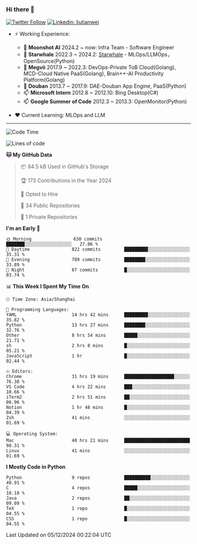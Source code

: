 ### Hi there 👋

[![Twitter Follow](https://img.shields.io/twitter/follow/tianweidut?style=social)](https://twitter.com/tianweidut)
[![Linkedin: liutianwei](https://img.shields.io/badge/-liutianwei-blue?style=flat-square&logo=Linkedin&logoColor=white&link=https://www.linkedin.com/in/liutianwei/)](https://www.linkedin.com/in/liutianwei/)

- ⚡ Working Experience:
  - 🔭 **Moonshot AI**  2024.2 ~ now: Infra Team - Software Engineer
  - 🌱 **Starwhale** 2022.3 ~ 2024.2: [Starwhale](https://github.com/star-whale/starwhale) - MLOps/LLMOps，OpenSource(Python)
  - 🌱 **Megvii** 2017.9 ~ 2022.3: DevOps-Private ToB Cloud(Golang), MCD-Cloud Native PaaS(Golang), Brain++-AI Productivity Platform(Golang)
  - 🌱 **Douban** 2013.7 ~ 2017.9: DAE-Douban App Engine, PaaS(Python)
  - 📫 **Microsoft Intern** 2012.8 ~ 2012.10: Bing Desktop(C#)
  - 📫 **Google Summer of Code** 2012.3 ~ 2013.3: OpenMonitor(Python)

- ❤️ Current Learning: MLOps and LLM

---
<!--START_SECTION:waka-->
![Code Time](http://img.shields.io/badge/Code%20Time-6%2C433%20hrs%201%20min-blue)

![Lines of code](https://img.shields.io/badge/From%20Hello%20World%20I%27ve%20Written-1.1%20million%20lines%20of%20code-blue)

**🐱 My GitHub Data** 

> 📦 84.5 kB Used in GitHub's Storage 
 > 
> 🏆 173 Contributions in the Year 2024
 > 
> 💼 Opted to Hire
 > 
> 📜 34 Public Repositories 
 > 
> 🔑 1 Private Repositories 
 > 
**I'm an Early 🐤** 

```text
🌞 Morning                630 commits         ███████░░░░░░░░░░░░░░░░░░   27.06 % 
🌆 Daytime                822 commits         █████████░░░░░░░░░░░░░░░░   35.31 % 
🌃 Evening                789 commits         ████████░░░░░░░░░░░░░░░░░   33.89 % 
🌙 Night                  87 commits          █░░░░░░░░░░░░░░░░░░░░░░░░   03.74 % 
```


📊 **This Week I Spent My Time On** 

```text
🕑︎ Time Zone: Asia/Shanghai

💬 Programming Languages: 
YAML                     14 hrs 42 mins      █████████░░░░░░░░░░░░░░░░   35.82 % 
Python                   13 hrs 27 mins      ████████░░░░░░░░░░░░░░░░░   32.76 % 
Other                    8 hrs 54 mins       █████░░░░░░░░░░░░░░░░░░░░   21.71 % 
sh                       2 hrs 8 mins        █░░░░░░░░░░░░░░░░░░░░░░░░   05.21 % 
JavaScript               1 hr                █░░░░░░░░░░░░░░░░░░░░░░░░   02.44 % 

🔥 Editors: 
Chrome                   31 hrs 19 mins      ███████████████████░░░░░░   76.30 % 
VS Code                  4 hrs 22 mins       ███░░░░░░░░░░░░░░░░░░░░░░   10.66 % 
iTerm2                   2 hrs 51 mins       ██░░░░░░░░░░░░░░░░░░░░░░░   06.96 % 
Notion                   1 hr 48 mins        █░░░░░░░░░░░░░░░░░░░░░░░░   04.39 % 
Zsh                      41 mins             ░░░░░░░░░░░░░░░░░░░░░░░░░   01.69 % 

💻 Operating System: 
Mac                      40 hrs 21 mins      █████████████████████████   98.31 % 
Linux                    41 mins             ░░░░░░░░░░░░░░░░░░░░░░░░░   01.69 % 
```

**I Mostly Code in Python** 

```text
Python                   9 repos             ██████████░░░░░░░░░░░░░░░   40.91 % 
C                        4 repos             █████░░░░░░░░░░░░░░░░░░░░   18.18 % 
Java                     2 repos             ██░░░░░░░░░░░░░░░░░░░░░░░   09.09 % 
TeX                      1 repo              █░░░░░░░░░░░░░░░░░░░░░░░░   04.55 % 
CSS                      1 repo              █░░░░░░░░░░░░░░░░░░░░░░░░   04.55 % 
```




 Last Updated on 05/12/2024 00:22:04 UTC
<!--END_SECTION:waka-->
